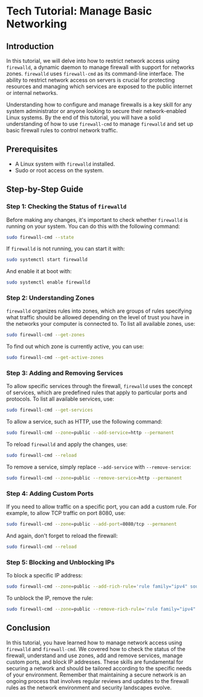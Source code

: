 # Tech Tutorial: Manage Basic Networking

## Introduction

In this tutorial, we will delve into how to restrict network access using `firewalld`, a dynamic daemon to manage firewall with support for networks zones. `firewalld` uses `firewall-cmd` as its command-line interface. The ability to restrict network access on servers is crucial for protecting resources and managing which services are exposed to the public internet or internal networks.

Understanding how to configure and manage firewalls is a key skill for any system administrator or anyone looking to secure their network-enabled Linux systems. By the end of this tutorial, you will have a solid understanding of how to use `firewall-cmd` to manage `firewalld` and set up basic firewall rules to control network traffic.

## Prerequisites

- A Linux system with `firewalld` installed.
- Sudo or root access on the system.

## Step-by-Step Guide

### Step 1: Checking the Status of `firewalld`

Before making any changes, it's important to check whether `firewalld` is running on your system. You can do this with the following command:

```bash
sudo firewall-cmd --state
```

If `firewalld` is not running, you can start it with:

```bash
sudo systemctl start firewalld
```

And enable it at boot with:

```bash
sudo systemctl enable firewalld
```

### Step 2: Understanding Zones

`firewalld` organizes rules into zones, which are groups of rules specifying what traffic should be allowed depending on the level of trust you have in the networks your computer is connected to. To list all available zones, use:

```bash
sudo firewall-cmd --get-zones
```

To find out which zone is currently active, you can use:

```bash
sudo firewall-cmd --get-active-zones
```

### Step 3: Adding and Removing Services

To allow specific services through the firewall, `firewalld` uses the concept of services, which are predefined rules that apply to particular ports and protocols. To list all available services, use:

```bash
sudo firewall-cmd --get-services
```

To allow a service, such as HTTP, use the following command:

```bash
sudo firewall-cmd --zone=public --add-service=http --permanent
```

To reload `firewalld` and apply the changes, use:

```bash
sudo firewall-cmd --reload
```

To remove a service, simply replace `--add-service` with `--remove-service`:

```bash
sudo firewall-cmd --zone=public --remove-service=http --permanent
```

### Step 4: Adding Custom Ports

If you need to allow traffic on a specific port, you can add a custom rule. For example, to allow TCP traffic on port 8080, use:

```bash
sudo firewall-cmd --zone=public --add-port=8080/tcp --permanent
```

And again, don't forget to reload the firewall:

```bash
sudo firewall-cmd --reload
```

### Step 5: Blocking and Unblocking IPs

To block a specific IP address:

```bash
sudo firewall-cmd --zone=public --add-rich-rule='rule family="ipv4" source address="192.168.1.100" reject' --permanent
```

To unblock the IP, remove the rule:

```bash
sudo firewall-cmd --zone=public --remove-rich-rule='rule family="ipv4" source address="192.168.1.100" reject' --permanent
```

## Conclusion

In this tutorial, you have learned how to manage network access using `firewalld` and `firewall-cmd`. We covered how to check the status of the firewall, understand and use zones, add and remove services, manage custom ports, and block IP addresses. These skills are fundamental for securing a network and should be tailored according to the specific needs of your environment. Remember that maintaining a secure network is an ongoing process that involves regular reviews and updates to the firewall rules as the network environment and security landscapes evolve.